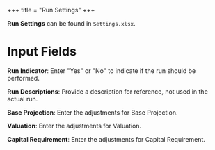 +++
title = "Run Settings"
+++

**Run Settings** can be found in `Settings.xlsx`.

# Input Fields

**Run Indicator**: Enter "Yes" or "No" to indicate if the run should be performed.

**Run Descriptions**: Provide a description for reference, not used in the actual run.

**Base Projection**: Enter the adjustments for Base Projection.

**Valuation**: Enter the adjustments for Valuation.

**Capital Requirement**: Enter the adjustments for Capital Requirement.


